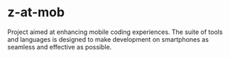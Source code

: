 # z-at-mob
Project aimed at enhancing mobile coding experiences. The suite of tools and languages is designed to make development on smartphones as seamless and effective as possible.
